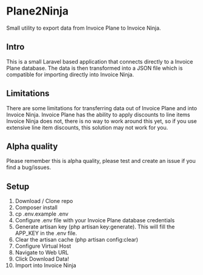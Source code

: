# Plane2Ninja
Small utility to export data from Invoice Plane to Invoice Ninja.


## Intro
This is a small Laravel based application that connects directly to a Invoice Plane database. The data is then transformed into a JSON file which is compatible for importing directly into Invoice Ninja.

## Limitations
There are some limitations for transferring data out of Invoice Plane and into Invoice Ninja. Invoice Plane has the ability to apply discounts to line items Invoice Ninja does not, there is no way to work around this yet, so if you use extensive line item discounts, this solution may not work for you.

## Alpha quality
Please remember this is alpha quality, please test and create an issue if you find a bug/issues.

## Setup
1. Download / Clone repo
2. Composer install
3. cp .env.example .env
4. Configure .env file with your Invoice Plane database credentials
5. Generate artisan key (php artisan key:generate). This will fill the APP_KEY in the .env file.
6. Clear the artisan cache (php artisan config:clear)
7. Configure Virtual Host
8. Navigate to Web URL
9. Click Download Data!
10. Import into Invoice Ninja
